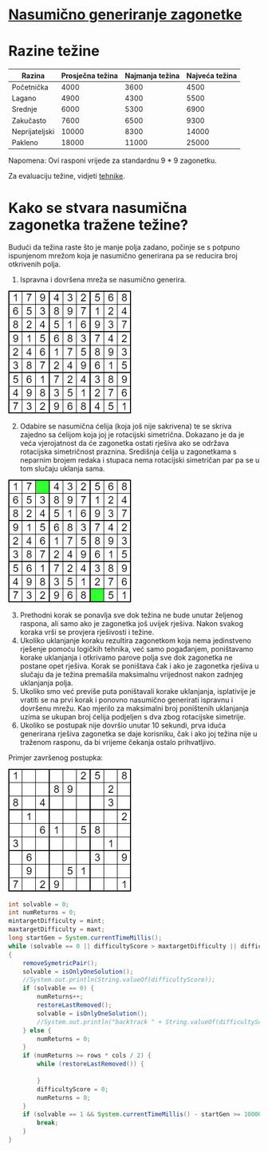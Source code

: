 # [Nasumično generiranje zagonetke](https://www.sudokuoftheday.com/about/difficulty/ "Sudoku Diffficulty - Sudoku of the Day")
# Razine težine 

| Razina | Prosječna težina | Najmanja težina | Najveća težina |
|---|---|---|---| 
| Početnička | 4000 | 3600 | 4500 |
| Lagano | 4900 | 4300 | 5500 | 
| Srednje | 6000 | 5300 | 6900 |
| Zakučasto | 7600 | 6500 | 9300 |
| Neprijateljski | 10000 | 8300 | 14000 |
| Pakleno | 18000 | 11000 | 25000 |

Napomena: Ovi rasponi vrijede za standardnu 9 * 9 zagonetku.

Za evaluaciju težine, vidjeti [tehnike](tehnike.md).

# Kako se stvara nasumična zagonetka tražene težine?

Budući da težina raste što je manje polja zadano, počinje se s potpuno ispunjenom mrežom koja je nasumično generirana pa se reducira broj otkrivenih polja. 

1. Ispravna i dovršena mreža se nasumično generira.

![random1](images/random1.png)

2. Odabire se nasumična ćelija (koja još nije sakrivena) te se skriva zajedno sa ćelijom koja joj je rotacijski simetrična. Dokazano je da je veća vjerojatnost da će zagonetka ostati rješiva ako se održava rotacijska simetričnost praznina. Središnja ćelija u zagonetkama s neparnim brojem redaka i stupaca nema rotacijski simetričan par pa se u tom slučaju uklanja sama. 

![random2](images/random2.png)

3. Prethodni korak se ponavlja sve dok težina ne bude unutar željenog raspona, ali samo ako je zagonetka još uvijek rješiva. Nakon svakog koraka vrši se provjera rješivosti i težine. 
5. Ukoliko uklanjanje koraku rezultira zagonetkom koja nema jedinstveno rješenje pomoću logičkih tehnika, već samo pogađanjem, poništavamo korake uklanjanja i otkrivamo parove polja sve dok zagonetka ne postane opet rješiva. Korak se poništava čak i ako je zagonetka rješiva u slučaju da je težina premašila maksimalnu vrijednost nakon zadnjeg uklanjanja polja.
6. Ukoliko smo već previše puta poništavali korake uklanjanja, isplativije je vratiti se na prvi korak i ponovno nasumično generirati ispravnu i dovršenu mrežu. Kao mjerilo za maksimalni broj poništenih uklanjanja uzima se ukupan broj ćelija podjeljen s dva zbog rotacijske simetrije.  
7. Ukoliko se postupak nije dovršio unutar 10 sekundi, prva iduća generirana rješiva zagonetka se daje korisniku, čak i ako joj težina nije u traženom rasponu, da bi vrijeme čekanja ostalo prihvatljivo. 

Primjer završenog postupka: 

![random3](images/random3.png)

```java
int solvable = 0;
int numReturns = 0;
mintargetDifficulty = mint;
maxtargetDifficulty = maxt;
long startGen = System.currentTimeMillis();
while (solvable == 0 || difficultyScore > maxtargetDifficulty || difficultyScore < mintargetDifficulty) 
{
    removeSymetricPair();
    solvable = isOnlyOneSolution();
    //System.out.println(String.valueOf(difficultyScore));
    if (solvable == 0) {
        numReturns++;
        restoreLastRemoved();
        solvable = isOnlyOneSolution();
        //System.out.println("backtrack " + String.valueOf(difficultyScore));
    } else {
        numReturns = 0;
    }
    if (numReturns >= rows * cols / 2) {
        while (restoreLastRemoved()) {
            
        }
        difficultyScore = 0;
        numReturns = 0;
    }
    if (solvable == 1 && System.currentTimeMillis() - startGen >= 10000) {
        break;
    }
}
```